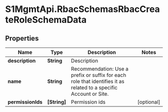 # S1MgmtApi.RbacSchemasRbacCreateRoleSchemaData

## Properties
Name | Type | Description | Notes
------------ | ------------- | ------------- | -------------
**description** | **String** | Description | 
**name** | **String** | Recommendation: Use a prefix or suffix for each role that identifies it as related to a specific Account or Site. | 
**permissionIds** | **[String]** | Permission ids | [optional] 


